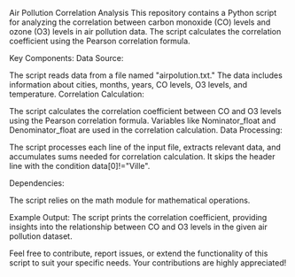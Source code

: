 Air Pollution Correlation Analysis
This  repository contains a Python script for analyzing the correlation between carbon monoxide (CO) levels and ozone (O3) levels in air pollution data. The script calculates the correlation coefficient using the Pearson correlation formula.

Key Components:
Data Source:

The script reads data from a file named "airpolution.txt." The data includes information about cities, months, years, CO levels, O3 levels, and temperature.
Correlation Calculation:

The script calculates the correlation coefficient between CO and O3 levels using the Pearson correlation formula.
Variables like Nominator_float and Denominator_float are used in the correlation calculation.
Data Processing:

The script processes each line of the input file, extracts relevant data, and accumulates sums needed for correlation calculation.
It skips the header line with the condition data[0]!="Ville".

Dependencies:

The script relies on the math module for mathematical operations.

Example Output:
The script prints the correlation coefficient, providing insights into the relationship between CO and O3 levels in the given air pollution dataset.

Feel free to contribute, report issues, or extend the functionality of this script to suit your specific needs. Your contributions are highly appreciated!
